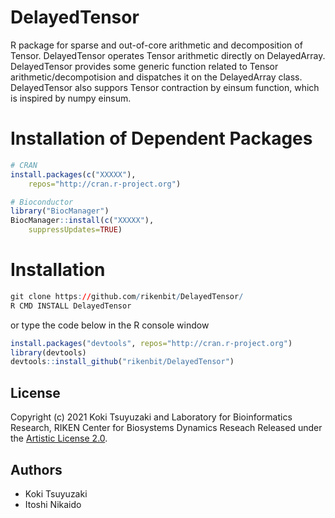 # DelayedTensor
R package for sparse and out-of-core arithmetic and decomposition of Tensor.
DelayedTensor operates Tensor arithmetic directly on DelayedArray.
DelayedTensor provides some generic function related to Tensor arithmetic/decompotision and dispatches it on the DelayedArray class.
DelayedTensor also suppors Tensor contraction by einsum function, which is inspired by numpy einsum.

Installation of Dependent Packages
======
```r
# CRAN
install.packages(c("XXXXX"),
    repos="http://cran.r-project.org")

# Bioconductor
library("BiocManager")
BiocManager::install(c("XXXXX"),
    suppressUpdates=TRUE)
```

Installation
======
```r
git clone https://github.com/rikenbit/DelayedTensor/
R CMD INSTALL DelayedTensor
```
or type the code below in the R console window
```r
install.packages("devtools", repos="http://cran.r-project.org")
library(devtools)
devtools::install_github("rikenbit/DelayedTensor")
```

## License
Copyright (c) 2021 Koki Tsuyuzaki and Laboratory for Bioinformatics Research, RIKEN Center for Biosystems Dynamics Reseach
Released under the [Artistic License 2.0](http://www.perlfoundation.org/artistic_license_2_0).

## Authors
- Koki Tsuyuzaki
- Itoshi Nikaido